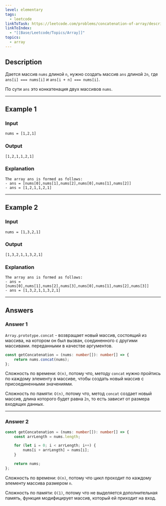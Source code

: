 ```yaml
---
level: elementary
tags:
  - leetcode
linkToTask: https://leetcode.com/problems/concatenation-of-array/description/
linkToIndex:
  - "[[Base/Leetcode/Topics/Array]]"
topics:
  - array
---
```

## Description

Дается массив `nums` длиной `n`, нужно создать массив `ans` длиной `2n`, где `ans[i] === nums[i]` и `ans[i + n] === nums[i]`.

По сути `ans` это конкатенация двух массивов `nums`.

---
## Example 1

### Input

```
nums = [1,2,1]
```
### Output

```
[1,2,1,1,2,1]
```
### Explanation

```
The array ans is formed as follows:
- ans = [nums[0],nums[1],nums[2],nums[0],nums[1],nums[2]]
- ans = [1,2,1,1,2,1]
```

---
## Example 2

### Input

```
nums = [1,3,2,1]
```
### Output

```
[1,3,2,1,1,3,2,1]
```
### Explanation

```
The array ans is formed as follows:
- ans = [nums[0],nums[1],nums[2],nums[3],nums[0],nums[1],nums[2],nums[3]]
- ans = [1,3,2,1,1,3,2,1]
```

---
## Answers

### Answer 1

`Array.prototype.concat` - возвращает новый массив, состоящий из массива, на котором он был вызван, соединенного с другими массивами. переданными в качестве аргументов.

```typescript
const getConcatenation = (nums: number[]): number[] => {
    return nums.concat(nums);
};
```

Сложность по времени: `O(n)`, потому что, методу `concat` нужно пройтись по каждому элементу в массиве, чтобы создать новый массив с присоединенными значениями.

Сложность по памяти: `O(n)`, потому что, метод `concat` создает новый массив, длина которого будет равна `2n`, то есть зависит от размера входящих данных.

---
### Answer 2

```typescript
const getConcatenation = (nums: number[]): number[] => {
    const arrLength = nums.length;

    for (let i = 0; i < arrLength; i++) {
        nums[i + arrLength] = nums[i];
    }

    return nums;
};
```

Сложность по времени: `O(n)`, потому что цикл проходит по каждому элементу массива размером `n`.

Сложность по памяти: `O(1)`, потому что не выделяется дополнительная память, функция модифицирует массив, который ей приходит на вход.